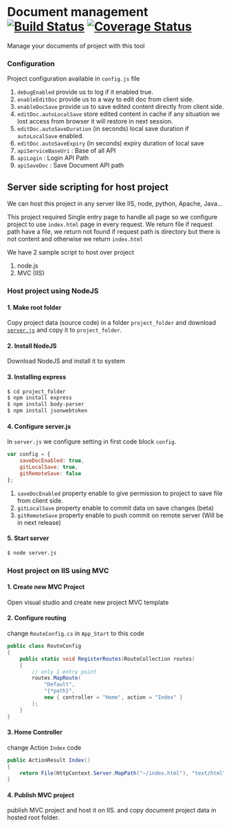 # Document management [![Build Status](https://api.travis-ci.org/kishanmundha/DocProject.svg?branch=master)](https://travis-ci.org/kishanmundha/DocProject) [![Coverage Status](https://coveralls.io/repos/kishanmundha/DocProject/badge.svg?branch=master)](https://coveralls.io/github/kishanmundha/DocProject)

Manage your documents of project with this tool


### Configuration

Project configuration available in `config.js` file

1. `debugEnabled` provide us to log if it enabled true.
2. `enableEditDoc` provide us to a way to edit doc from client side.
3. `enableDocSave` provide us to save edited content directly from client side.
4. `editDoc.autoLocalSave` store edited content in cache if any situation we lost access from browser it will restore in next session.
5. `editDoc.autoSaveDuration` (in seconds) local save duration if `autoLocalSave` enabled.
6. `editDoc.autoSaveExpiry` (in seconds) expiry duration of local save
7. `apiServiceBaseUri` : Base of all API
8. `apiLogin` : Login API Path
9. `apiSaveDoc` : Save Document API path


## Server side scripting for host project

We can host this project in any server like IIS, node, python, Apache, Java...

This project required Single entry page to handle all page so we configure project to
use `index.html` page in every request. We return file if request path have a file,
we return not found if request path is directory but there is not content and otherwise we return `index.html`

We have 2 sample script to host over project

1. node.js
2. MVC (IIS)

### Host project using NodeJS

#### 1. Make root folder

Copy project data (source code) in a folder `project_folder` and download [`server.js`](http://github.com) and copy it to `project_folder`.

#### 2. Install NodeJS

Download NodeJS and install it to system

#### 3. Installing express

``` sh
$ cd project_folder
$ npm install express
$ npm install body-parser
$ npm install jsonwebtoken

```

#### 4. Configure server.js

In `server.js` we configure setting in first code block `config`.

``` javascript
var config = {
    saveDocEnabled: true,
    gitLocalSave: true,
    gitRemoteSave: false
};
```

1. `saveDocEnabled` property enable to give permission to project to save file from client side.
2. `gitLocalSave` property enable to commit data on save changes (<span class="highlight">beta</span>)
3. `gitRemoteSave` property enable to push commit on remote server (Will be in next release)

#### 5. Start server

``` sh
$ node server.js
```

### Host project on IIS using MVC

#### 1. Create new MVC Project

Open visual studio and create new project MVC template

#### 2. Configure routing

change `RouteConfig.cs` in `App_Start` to this code

``` csharp
public class RouteConfig
{
	public static void RegisterRoutes(RouteCollection routes)
	{
		// only 1 entry point
		routes.MapRoute(
		    "Default",
		    "{*path}",
		    new { controller = "Home", action = "Index" }
		);
	}
}
```

#### 3. Home Controller

change Action `Index` code

``` csharp
public ActionResult Index()
{
	return File(HttpContext.Server.MapPath("~/index.html"), "text/html");
}
```

#### 4. Publish MVC project

publish MVC project and host it on IIS. and copy document project data in hosted root folder.